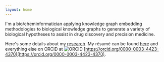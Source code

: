 ```yaml
---
layout: home
---
```

I'm a bio/cheminformatician applying knowledge graph embedding methodologies to
biological knowledge graphs to generate a variety of biological hypotheses to
assist in drug discovery and precision medicine.

Here's some details about my [research](/research.md). My résumé can be found
[here](https://github.com/cthoyt/resume/raw/master/main.pdf) and everything
else on ORCID at <img src="https://orcid.org/sites/default/files/images/orcid_16x16(1).gif" alt="ORCID" />
[https://orcid.org/0000-0003-4423-4370](https://orcid.org/0000-0003-4423-4370).
